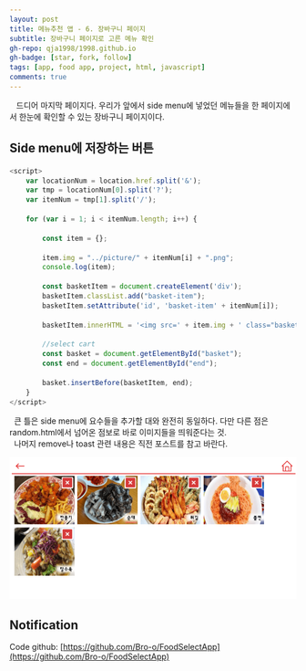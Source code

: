 ```yaml
---
layout: post
title: 메뉴추천 앱 - 6. 장바구니 페이지
subtitle: 장바구니 페이지로 고른 메뉴 확인
gh-repo: qja1998/1998.github.io
gh-badge: [star, fork, follow]
tags: [app, food app, project, html, javascript]
comments: true
---
```

 &nbsp;&nbsp; 드디어 마지막 페이지다. 우리가 앞에서 side menu에 넣었던 메뉴들을 한 페이지에서 한눈에 확인할 수 있는 장바구니 페이지이다.
 
 
 
## Side menu에 저장하는 버튼
```javascript
<script>
    var locationNum = location.href.split('&');
    var tmp = locationNum[0].split('?');
    var itemNum = tmp[1].split('/');

    for (var i = 1; i < itemNum.length; i++) {

        const item = {};

        item.img = "../picture/" + itemNum[i] + ".png";
        console.log(item);

        const basketItem = document.createElement('div');
        basketItem.classList.add("basket-item");
        basketItem.setAttribute('id', 'basket-item' + itemNum[i]);

        basketItem.innerHTML = '<img src=' + item.img + ' class="basket-image" id="basket-image"/> <button id="basket-item-remove/' + itemNum[i] + '" type="button" class="basket-item-remove" onClick="remove()"> <img id="cart-item-remove/' + itemNum[i] + '" class="remove-img" src="../picture/remove.png"/></button>';
            
        //select cart
        const basket = document.getElementById("basket");
        const end = document.getElementById("end");

        basket.insertBefore(basketItem, end);
    }
</script>
```   
&nbsp;&nbsp;큰 틀은 side menu에 요수들을 추가할 대와 완전히 동일하다. 다만 다른 점은 random.html에서 넘어온 점보로 바로 이미지들을 띄워준다는 것.      
&nbsp;&nbsp;나머지 remove나 toast 관련 내용은 직전 포스트를 참고 바란다.

![basket image](/static/assets/img/blog/basket.png)


## Notification

Code github: [https://github.com/Bro-o/FoodSelectApp](https://github.com/Bro-o/FoodSelectApp)
